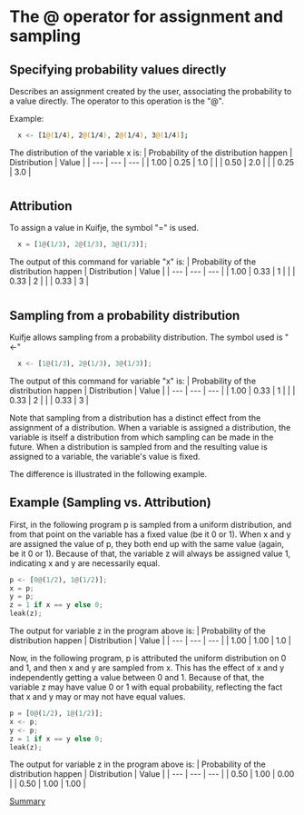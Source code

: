 # The @ operator for assignment and sampling

## Specifying probability values directly

Describes an assignment created by the user, associating
the probability to a value directly. The operator to
this operation is the "@".

Example:
```sh
  x <- [1@(1/4), 2@(1/4), 2@(1/4), 3@(1/4)];
```

The distribution of the variable x is:
| Probability of the distribution happen | Distribution | Value | 
| --- | --- | --- |
| 1.00 | 0.25 | 1.0 |
| | 0.50 | 2.0 |
| | 0.25 | 3.0 |

#

## Attribution

To assign a value in Kuifje, the symbol "=" is used.

```python
  x = [1@(1/3), 2@(1/3), 3@(1/3)];
```

The output of this command for variable "x" is:
| Probability of the distribution happen | Distribution | Value | 
| --- | --- | --- |
| 1.00 | 0.33 | 1 |
| | 0.33 | 2 |
| | 0.33 | 3 |

#

## Sampling from a probability distribution

Kuifje allows sampling from a probability distribution. The symbol used is "<-"

```python
  x <- [1@(1/3), 2@(1/3), 3@(1/3)];
```

The output of this command for variable "x" is:
| Probability of the distribution happen | Distribution | Value | 
| --- | --- | --- |
| 1.00 | 0.33 | 1 |
| | 0.33 | 2 |
| | 0.33 | 3 |

Note that sampling from a distribution has a distinct effect from the assignment of a distribution.
When a variable is assigned a distribution, the variable is itself a distribution from which sampling can be made in the future.
When a distribution is sampled from and the resulting value is assigned to a variable, the variable's value is fixed.

The difference is illustrated in the following example.

## Example (Sampling vs. Attribution)

First, in the following program p is sampled from a uniform distribution, and from that point on the variable has a fixed value (be it 0 or 1). When x and y are assigned the value of p, they both end up with the same value (again, be it 0 or 1). Because of that, the variable z will always be assigned value 1, indicating x and y are necessarily equal.

```python
p <- [0@(1/2), 1@(1/2)];
x = p;
y = p;
z = 1 if x == y else 0;
leak(z);
```

The output for variable z in the program above is:
| Probability of the distribution happen | Distribution | Value | 
| --- | --- | --- |
| 1.00 | 1.00 | 1.0 |

Now, in the following program, p is attributed the uniform distribution on 0 and 1, and then x and y are sampled from x. This has the effect of x and y independently getting a value between 0 and 1.  Because of that, the variable z may have value 0 or 1 with equal probability, reflecting the fact that x and y may or may not have equal values.

```python
p = [0@(1/2), 1@(1/2)];
x <- p;
y <- p;
z = 1 if x == y else 0;
leak(z);
```

The output for variable z in the program above is:
| Probability of the distribution happen | Distribution | Value | 
| --- | --- | --- |
| 0.50 | 1.00 | 0.00 |
| 0.50 | 1.00 | 1.00 |


[Summary](https://github.com/gleisonsdm/Kuifje-Documentation)
